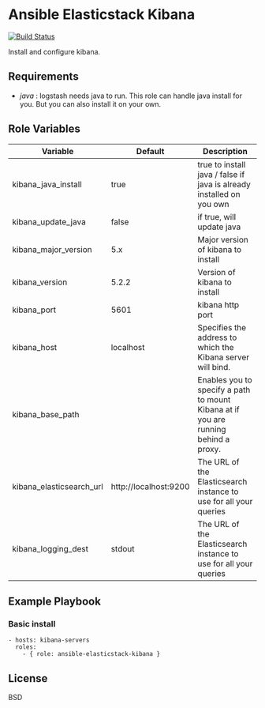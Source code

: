 # Ansible Elasticstack Kibana
[![Build Status](https://travis-ci.org/remyma/ansible-elasticstack-kibana.svg?branch=master)](https://travis-ci.org/remyma/ansible-elasticstack-kibana)

Install and configure kibana.

## Requirements

* *java* : logstash needs java to run. This role can handle java install for you. But you can also install it on your own.

## Role Variables

| Variable     | Default       | Description    |
| ------------ | ------------- | -------------- |
| kibana_java_install | true | true to install java / false if java is already installed on you own |
| kibana_update_java | false | if true, will update java |
| kibana_major_version | 5.x | Major version of kibana to install |
| kibana_version | 5.2.2 | Version of kibana to install |
| kibana_port | 5601 | kibana http port |
| kibana_host | localhost | Specifies the address to which the Kibana server will bind. |
| kibana_base_path | | Enables you to specify a path to mount Kibana at if you are running behind a proxy. |
| kibana_elasticsearch_url | http://localhost:9200 | The URL of the Elasticsearch instance to use for all your queries |
| kibana_logging_dest | stdout | The URL of the Elasticsearch instance to use for all your queries |

## Example Playbook

### Basic install

    - hosts: kibana-servers
      roles:
        - { role: ansible-elasticstack-kibana }

## License

BSD

